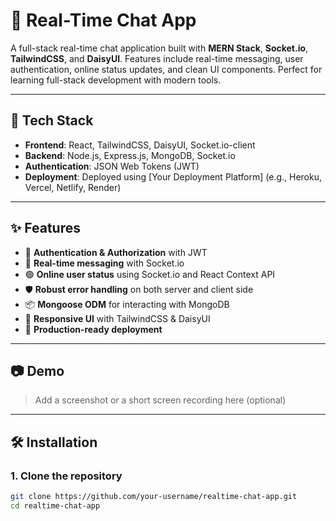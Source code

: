 # 💬 Real-Time Chat App

A full-stack real-time chat application built with **MERN Stack**, **Socket.io**, **TailwindCSS**, and **DaisyUI**. Features include real-time messaging, user authentication, online status updates, and clean UI components. Perfect for learning full-stack development with modern tools.

---

## 🚀 Tech Stack

- **Frontend**: React, TailwindCSS, DaisyUI, Socket.io-client
- **Backend**: Node.js, Express.js, MongoDB, Socket.io
- **Authentication**: JSON Web Tokens (JWT)
- **Deployment**: Deployed using [Your Deployment Platform] (e.g., Heroku, Vercel, Netlify, Render)

---

## ✨ Features

- 🔐 **Authentication & Authorization** with JWT
- 💬 **Real-time messaging** with Socket.io
- 🟢 **Online user status** using Socket.io and React Context API
- 🛡️ **Robust error handling** on both server and client side
- 📦 **Mongoose ODM** for interacting with MongoDB
- 📱 **Responsive UI** with TailwindCSS & DaisyUI
- 🚀 **Production-ready deployment**

---

## 📷 Demo

> Add a screenshot or a short screen recording here (optional)

---

## 🛠️ Installation

### 1. Clone the repository

```bash
git clone https://github.com/your-username/realtime-chat-app.git
cd realtime-chat-app
